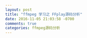 ```yaml
---
layout: post
title: "ffmpeg 学习之 FFplay源码分析"
date: 2016-11-05 21:03:58 -0700
comments: true
categories: ffmpeg源码分析
---
```

